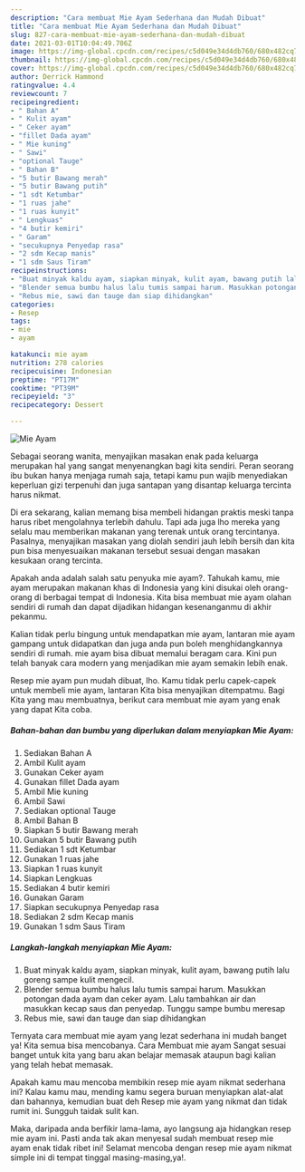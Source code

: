```yaml
---
description: "Cara membuat Mie Ayam Sederhana dan Mudah Dibuat"
title: "Cara membuat Mie Ayam Sederhana dan Mudah Dibuat"
slug: 827-cara-membuat-mie-ayam-sederhana-dan-mudah-dibuat
date: 2021-03-01T10:04:49.706Z
image: https://img-global.cpcdn.com/recipes/c5d049e34d4db760/680x482cq70/mie-ayam-foto-resep-utama.jpg
thumbnail: https://img-global.cpcdn.com/recipes/c5d049e34d4db760/680x482cq70/mie-ayam-foto-resep-utama.jpg
cover: https://img-global.cpcdn.com/recipes/c5d049e34d4db760/680x482cq70/mie-ayam-foto-resep-utama.jpg
author: Derrick Hammond
ratingvalue: 4.4
reviewcount: 7
recipeingredient:
- " Bahan A"
- " Kulit ayam"
- " Ceker ayam"
- "fillet Dada ayam"
- " Mie kuning"
- " Sawi"
- "optional Tauge"
- " Bahan B"
- "5 butir Bawang merah"
- "5 butir Bawang putih"
- "1 sdt Ketumbar"
- "1 ruas jahe"
- "1 ruas kunyit"
- " Lengkuas"
- "4 butir kemiri"
- " Garam"
- "secukupnya Penyedap rasa"
- "2 sdm Kecap manis"
- "1 sdm Saus Tiram"
recipeinstructions:
- "Buat minyak kaldu ayam, siapkan minyak, kulit ayam, bawang putih lalu goreng sampe kulit mengecil."
- "Blender semua bumbu halus lalu tumis sampai harum. Masukkan potongan dada ayam dan ceker ayam. Lalu tambahkan air dan masukkan kecap saus dan penyedap. Tunggu sampe bumbu meresap"
- "Rebus mie, sawi dan tauge dan siap dihidangkan"
categories:
- Resep
tags:
- mie
- ayam

katakunci: mie ayam 
nutrition: 278 calories
recipecuisine: Indonesian
preptime: "PT17M"
cooktime: "PT39M"
recipeyield: "3"
recipecategory: Dessert

---
```



![Mie Ayam](https://img-global.cpcdn.com/recipes/c5d049e34d4db760/680x482cq70/mie-ayam-foto-resep-utama.jpg)

Sebagai seorang wanita, menyajikan masakan enak pada keluarga merupakan hal yang sangat menyenangkan bagi kita sendiri. Peran seorang ibu bukan hanya menjaga rumah saja, tetapi kamu pun wajib menyediakan keperluan gizi terpenuhi dan juga santapan yang disantap keluarga tercinta harus nikmat.

Di era  sekarang, kalian memang bisa membeli hidangan praktis meski tanpa harus ribet mengolahnya terlebih dahulu. Tapi ada juga lho mereka yang selalu mau memberikan makanan yang terenak untuk orang tercintanya. Pasalnya, menyajikan masakan yang diolah sendiri jauh lebih bersih dan kita pun bisa menyesuaikan makanan tersebut sesuai dengan masakan kesukaan orang tercinta. 



Apakah anda adalah salah satu penyuka mie ayam?. Tahukah kamu, mie ayam merupakan makanan khas di Indonesia yang kini disukai oleh orang-orang di berbagai tempat di Indonesia. Kita bisa membuat mie ayam olahan sendiri di rumah dan dapat dijadikan hidangan kesenanganmu di akhir pekanmu.

Kalian tidak perlu bingung untuk mendapatkan mie ayam, lantaran mie ayam gampang untuk didapatkan dan juga anda pun boleh menghidangkannya sendiri di rumah. mie ayam bisa dibuat memalui beragam cara. Kini pun telah banyak cara modern yang menjadikan mie ayam semakin lebih enak.

Resep mie ayam pun mudah dibuat, lho. Kamu tidak perlu capek-capek untuk membeli mie ayam, lantaran Kita bisa menyajikan ditempatmu. Bagi Kita yang mau membuatnya, berikut cara membuat mie ayam yang enak yang dapat Kita coba.

<!--inarticleads1-->

##### Bahan-bahan dan bumbu yang diperlukan dalam menyiapkan Mie Ayam:

1. Sediakan  Bahan A
1. Ambil  Kulit ayam
1. Gunakan  Ceker ayam
1. Gunakan fillet Dada ayam
1. Ambil  Mie kuning
1. Ambil  Sawi
1. Sediakan optional Tauge
1. Ambil  Bahan B
1. Siapkan 5 butir Bawang merah
1. Gunakan 5 butir Bawang putih
1. Sediakan 1 sdt Ketumbar
1. Gunakan 1 ruas jahe
1. Siapkan 1 ruas kunyit
1. Siapkan  Lengkuas
1. Sediakan 4 butir kemiri
1. Gunakan  Garam
1. Siapkan secukupnya Penyedap rasa
1. Sediakan 2 sdm Kecap manis
1. Gunakan 1 sdm Saus Tiram




<!--inarticleads2-->

##### Langkah-langkah menyiapkan Mie Ayam:

1. Buat minyak kaldu ayam, siapkan minyak, kulit ayam, bawang putih lalu goreng sampe kulit mengecil.
1. Blender semua bumbu halus lalu tumis sampai harum. Masukkan potongan dada ayam dan ceker ayam. Lalu tambahkan air dan masukkan kecap saus dan penyedap. Tunggu sampe bumbu meresap
1. Rebus mie, sawi dan tauge dan siap dihidangkan




Ternyata cara membuat mie ayam yang lezat sederhana ini mudah banget ya! Kita semua bisa mencobanya. Cara Membuat mie ayam Sangat sesuai banget untuk kita yang baru akan belajar memasak ataupun bagi kalian yang telah hebat memasak.

Apakah kamu mau mencoba membikin resep mie ayam nikmat sederhana ini? Kalau kamu mau, mending kamu segera buruan menyiapkan alat-alat dan bahannya, kemudian buat deh Resep mie ayam yang nikmat dan tidak rumit ini. Sungguh taidak sulit kan. 

Maka, daripada anda berfikir lama-lama, ayo langsung aja hidangkan resep mie ayam ini. Pasti anda tak akan menyesal sudah membuat resep mie ayam enak tidak ribet ini! Selamat mencoba dengan resep mie ayam nikmat simple ini di tempat tinggal masing-masing,ya!.

